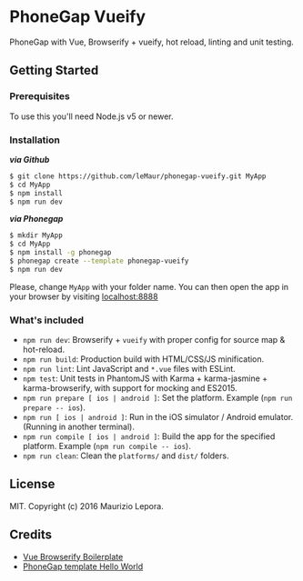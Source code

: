PhoneGap Vueify
===============
PhoneGap with Vue, Browserify + vueify, hot reload, linting and unit testing.

Getting Started
---------------

### Prerequisites
To use this you'll need Node.js v5 or newer.

### Installation
***via Github***
``` bash
$ git clone https://github.com/leMaur/phonegap-vueify.git MyApp
$ cd MyApp
$ npm install
$ npm run dev
```

***via Phonegap***
```bash
$ mkdir MyApp
$ cd MyApp
$ npm install -g phonegap
$ phonegap create --template phonegap-vueify
$ npm run dev
```
Please, change `MyApp` with your folder name. 
You can then open the app in your browser by visiting [localhost:8888](http://localhost:8888)  

### What's included
- `npm run dev`: Browserify + `vueify` with proper config for source map & hot-reload.
- `npm run build`: Production build with HTML/CSS/JS minification.
- `npm run lint`: Lint JavaScript and `*.vue` files with ESLint.
- `npm test`: Unit tests in PhantomJS with Karma + karma-jasmine + karma-browserify, with support for mocking and ES2015.
- `npm run prepare [ ios | android ]`: Set the platform. Example (`npm run prepare -- ios`).
- `npm run [ ios | android ]`: Run in the iOS simulator / Android emulator. (Running in another terminal).
- `npm run compile [ ios | android ]`: Build the app for the specified platform. Example (`npm run compile -- ios`).
- `npm run clean`: Clean the `platforms/` and `dist/` folders.

## License
MIT. Copyright (c) 2016 Maurizio Lepora.

## Credits
- [Vue Browserify Boilerplate](https://github.com/vuejs-templates/browserify)
- [PhoneGap template Hello World](https://github.com/phonegap/phonegap-template-hello-world)
